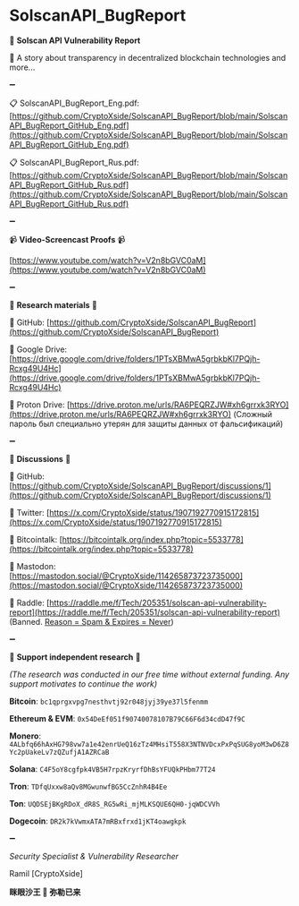 # SolscanAPI_BugReport

📜 **Solscan API Vulnerability Report**

📝 A story about transparency in decentralized blockchain technologies and more...

➖

📋 SolscanAPI_BugReport_Eng.pdf:
[https://github.com/CryptoXside/SolscanAPI_BugReport/blob/main/SolscanAPI_BugReport_GitHub_Eng.pdf](https://github.com/CryptoXside/SolscanAPI_BugReport/blob/main/SolscanAPI_BugReport_GitHub_Eng.pdf)

📋 SolscanAPI_BugReport_Rus.pdf:
[https://github.com/CryptoXside/SolscanAPI_BugReport/blob/main/SolscanAPI_BugReport_GitHub_Rus.pdf](https://github.com/CryptoXside/SolscanAPI_BugReport/blob/main/SolscanAPI_BugReport_GitHub_Rus.pdf)

➖

📹 **Video-Screencast Proofs** 📹

[https://www.youtube.com/watch?v=V2n8bGVC0aM](https://www.youtube.com/watch?v=V2n8bGVC0aM)

➖

📖 **Research materials** 📖


🔐 GitHub: [https://github.com/CryptoXside/SolscanAPI_BugReport](https://github.com/CryptoXside/SolscanAPI_BugReport)

🔐 Google Drive: [https://drive.google.com/drive/folders/1PTsXBMwA5grbkbKl7PQjh-Rcxg49U4Hc](https://drive.google.com/drive/folders/1PTsXBMwA5grbkbKl7PQjh-Rcxg49U4Hc)

🔐 Proton Drive: [https://drive.proton.me/urls/RA6PEQRZJW#xh6grrxk3RYO](https://drive.proton.me/urls/RA6PEQRZJW#xh6grrxk3RYO) (Сложный пароль был специально утерян для защиты данных от фальсификаций)

➖

📢 **Discussions** 📢


📌 GitHub: [https://github.com/CryptoXside/SolscanAPI_BugReport/discussions/1](https://github.com/CryptoXside/SolscanAPI_BugReport/discussions/1)

📌 Twitter: [https://x.com/CryptoXside/status/1907192770915172815](https://x.com/CryptoXside/status/1907192770915172815)
  
📌 Bitcointalk: [https://bitcointalk.org/index.php?topic=5533778](https://bitcointalk.org/index.php?topic=5533778)
  
📌 Mastodon: [https://mastodon.social/@CryptoXside/114265873723735000](https://mastodon.social/@CryptoXside/114265873723735000)
  
📌 Raddle: [https://raddle.me/f/Tech/205351/solscan-api-vulnerability-report](https://raddle.me/f/Tech/205351/solscan-api-vulnerability-report) (Banned. [Reason = Spam & Expires = Never](https://github.com/CryptoXside/SolscanAPI_BugReport/tree/main/Raddle))

➖

💎 **Support independent research** 💎

*(The research was conducted in our free time without external funding. Any support motivates to continue the work)*

**Bitcoin**: `bc1qprgxvpg7nesthvtj92r048jyj39ye37l5fenmm`

**Ethereum & EVM**: `0x54DeEf051f90740078107B79C66F6d34cdD47f9C`

**Monero**: `4ALbfq66hAxHG798vw7a1e42enrUeQ16zTz4MHsiT558X3NTNVDcxPxPqSUG8yoM3wD6Z8Yc2pUakeLv7zQZufjA1AZRCaB`

**Solana**: `C4F5oY8cgfpk4VB5H7rpzKryrfDhBsYFUQkPHbm77T24`

**Tron**: `TDfqUxxw8aQv8MGwunwfBG5CcZnhR4B4Ee`

**Ton**: `UQDSEjBKgRDoX_dR8S_RG5wRi_mjMLKSQUE6QH0-jqWDCVVh`

**Dogecoin**: `DR2k7kVwmxATA7mRBxfrxd1jKT4oawgkpk`

➖

*Security Specialist & Vulnerability Researcher*

Ramil [CryptoXside]

**眯眼沙王 🐉 弥勒已来**
